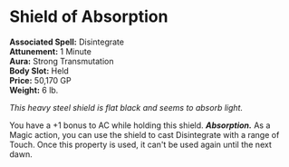 # Shield of Absorption

**Associated Spell:** Disintegrate  
**Attunement:** 1 Minute  
**Aura:** Strong Transmutation  
**Body Slot:** Held  
**Price:** 50,170 GP  
**Weight:** 6 lb.

*This heavy steel shield is flat black and seems to absorb light.*

You have a +1 bonus to AC while holding this shield.
***Absorption.*** As a Magic action, you can use the shield to cast Disintegrate with a range of Touch. Once this property is used, it can't be used again until the next dawn.